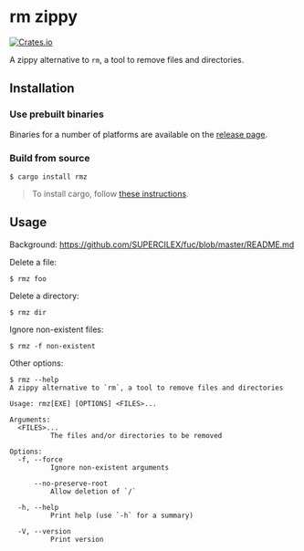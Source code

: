 # rm zippy

[![Crates.io](https://img.shields.io/crates/v/rmz?style=flat-square)](https://crates.io/crates/rmz)

A zippy alternative to `rm`, a tool to remove files and directories.

## Installation

### Use prebuilt binaries

Binaries for a number of platforms are available on the
[release page](https://github.com/SUPERCILEX/fuc/releases/latest).

### Build from source

```console,ignore
$ cargo install rmz
```

> To install cargo, follow
> [these instructions](https://doc.rust-lang.org/cargo/getting-started/installation.html).

## Usage

Background: https://github.com/SUPERCILEX/fuc/blob/master/README.md

Delete a file:

```console
$ rmz foo
```

Delete a directory:

```console
$ rmz dir
```

Ignore non-existent files:

```console
$ rmz -f non-existent
```

Other options:

```console
$ rmz --help
A zippy alternative to `rm`, a tool to remove files and directories

Usage: rmz[EXE] [OPTIONS] <FILES>...

Arguments:
  <FILES>...
          The files and/or directories to be removed

Options:
  -f, --force
          Ignore non-existent arguments

      --no-preserve-root
          Allow deletion of `/`

  -h, --help
          Print help (use `-h` for a summary)

  -V, --version
          Print version

```
